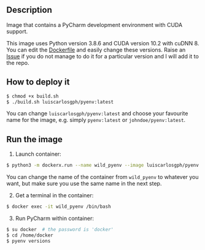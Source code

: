 Description
-----------

Image that contains a PyCharm development environment with CUDA support.

This image uses Python version 3.8.6 and CUDA version 10.2 with cuDNN 8. You can edit the [Dockerfile](https://github.com/luiscarlosgph/docker-templates/blob/main/pycharm/Dockerfile) and easily change these versions. Raise an [Issue](https://github.com/luiscarlosgph/docker-templates/issues) if you do not manage to do it for a particular version and I will add it to the repo.

How to deploy it
----------------
```bash
$ chmod +x build.sh
$ ./build.sh luiscarlosgph/pyenv:latest
```
You can change `luiscarlosgph/pyenv:latest` and choose your favourite name for the image, e.g. simply `pyenv:latest` or `johndoe/pyenv:latest`.

Run the image
-------------

1. Launch container: 
```bash
$ python3 -m dockerx.run --name wild_pyenv --image luiscarlosgph/pyenv:latest --nvidia 1 --command 'sleep infinity'
```
You can change the name of the container from `wild_pyenv` to whatever you want, but make sure you use the same name in the next step.

2. Get a terminal in the container:
```bash
$ docker exec -it wild_pyenv /bin/bash 
```

3. Run PyCharm within container: 
```bash
$ su docker  # the password is 'docker'
$ cd /home/docker
$ pyenv versions

```

